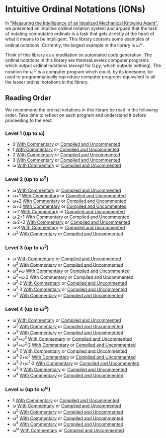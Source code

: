 # Intuitive Ordinal Notations (IONs)

In ["Measuring the Intelligence of an Idealized Mechanical Knowing Agent"](https://semitrivial.github.io/MeasuringIntelligence2019.pdf),
we presented an intuitive ordinal notation system and
argued that the task of notating computable ordinals is a
task that gets directly at the heart of what it means to be
intelligent. This library contains some
examples of ordinal notations. Currently, the
largest example in the library is ω<sup>ω</sup>.

Think of this library as a meditation on automated code generation.
The ordinal notations in this library are themseLeveles computer
programs which output ordinal notations (except for 0.py, which
outputs nothing). The notation for ω<sup>ω</sup> is a computer program which
could, by its lonesome, be used to programmatically reproduce
computer programs equivalent to all the lesser ordinal notations
in the library.

## Reading Order

We recommend the ordinal notations in this library be read in the following
order. Take time to reflect on each program and understand it before
proceeding to the next.

### Level 1 (up to ω)

* 0 [With Commentary](https://raw.githubusercontent.com/semitrivial/ions/master/src/Level1/0.py) or [Compiled and Uncommented](https://raw.githubusercontent.com/semitrivial/ions/master/src/Level1/compiled/0.py)
* 1 [With Commentary](https://raw.githubusercontent.com/semitrivial/ions/master/src/Level1/1.py) or [Compiled and Uncommented](https://raw.githubusercontent.com/semitrivial/ions/master/src/Level1/compiled/1.py)
* 2 [With Commentary](https://raw.githubusercontent.com/semitrivial/ions/master/src/Level1/2.py) or [Compiled and Uncommented](https://raw.githubusercontent.com/semitrivial/ions/master/src/Level1/compiled/2.py)
* 3 [With Commentary](https://raw.githubusercontent.com/semitrivial/ions/master/src/Level1/3.py) or [Compiled and Uncommented](https://raw.githubusercontent.com/semitrivial/ions/master/src/Level1/compiled/3.py)
* ω [With Commentary](https://raw.githubusercontent.com/semitrivial/ions/master/src/Level1/w.py) or [Compiled and Uncommented](https://raw.githubusercontent.com/semitrivial/ions/master/src/Level1/compiled/w.py)

### Level 2 (up to ω<sup>2</sup>)

* ω [With Commentary](https://raw.githubusercontent.com/semitrivial/ions/master/src/Level2/w.py) or [Compiled and Uncommented](https://raw.githubusercontent.com/semitrivial/ions/master/src/Level2/compiled/w.py)
* ω+1 [With Commentary](https://raw.githubusercontent.com/semitrivial/ions/master/src/Level2/w+1.py) or [Compiled and Uncommented](https://raw.githubusercontent.com/semitrivial/ions/master/src/Level2/compiled/w+1.py)
* ω+2 [With Commentary](https://raw.githubusercontent.com/semitrivial/ions/master/src/Level2/w+2.py) or [Compiled and Uncommented](https://raw.githubusercontent.com/semitrivial/ions/master/src/Level2/compiled/w+2.py)
* ω+3 [With Commentary](https://raw.githubusercontent.com/semitrivial/ions/master/src/Level2/w+3.py) or [Compiled and Uncommented](https://raw.githubusercontent.com/semitrivial/ions/master/src/Level2/compiled/w+3.py)
* ω·2 [With Commentary](https://raw.githubusercontent.com/semitrivial/ions/master/src/Level2/w*2.py) or [Compiled and Uncommented](https://raw.githubusercontent.com/semitrivial/ions/master/src/Level2/compiled/w*2.py)
* ω·2+1 [With Commentary](https://raw.githubusercontent.com/semitrivial/ions/master/src/Level2/w*2+1.py) or [Compiled and Uncommented](https://raw.githubusercontent.com/semitrivial/ions/master/src/Level2/compiled/w*2+1.py)
* ω·2+2 [With Commentary](https://raw.githubusercontent.com/semitrivial/ions/master/src/Level2/w*2+2.py) or [Compiled and Uncommented](https://raw.githubusercontent.com/semitrivial/ions/master/src/Level2/compiled/w*2+2.py)
* ω·3 [With Commentary](https://raw.githubusercontent.com/semitrivial/ions/master/src/Level2/w*3.py) or [Compiled and Uncommented](https://raw.githubusercontent.com/semitrivial/ions/master/src/Level2/compiled/w*3.py)
* ω<sup>2</sup> [With Commentary](https://raw.githubusercontent.com/semitrivial/ions/master/src/Level2/w^2.py) or [Compiled and Uncommented](https://raw.githubusercontent.com/semitrivial/ions/master/src/Level2/compiled/w^2.py)

### Level 3 (up to ω<sup>3</sup>)

* ω [With Commentary](https://raw.githubusercontent.com/semitrivial/ions/master/src/Level3/w.py) or [Compiled and Uncommented](https://raw.githubusercontent.com/semitrivial/ions/master/src/Level3/compiled/w.py)
* ω<sup>2</sup> [With Commentary](https://raw.githubusercontent.com/semitrivial/ions/master/src/Level3/w^2.py) or [Compiled and Uncommented](https://raw.githubusercontent.com/semitrivial/ions/master/src/Level3/compiled/w^2.py)
* ω<sup>2</sup>+ω [With Commentary](https://raw.githubusercontent.com/semitrivial/ions/master/src/Level3/w^2+w.py) or [Compiled and Uncommented](https://raw.githubusercontent.com/semitrivial/ions/master/src/Level3/compiled/w^2+w.py)
* ω<sup>2</sup>+ω·2 [With Commentary](https://raw.githubusercontent.com/semitrivial/ions/master/src/Level3/w^2+w*2.py) or [Compiled and Uncommented](https://raw.githubusercontent.com/semitrivial/ions/master/src/Level3/compiled/w^2+w*2.py)
* ω<sup>2</sup>·2 [With Commentary](https://raw.githubusercontent.com/semitrivial/ions/master/src/Level3/w^2*2.py) or [Compiled and Uncommented](https://raw.githubusercontent.com/semitrivial/ions/master/src/Level3/compiled/w^2*2.py)
* ω<sup>2</sup>·3 [With Commentary](https://raw.githubusercontent.com/semitrivial/ions/master/src/Level3/w^2*3.py) or [Compiled and Uncommented](https://raw.githubusercontent.com/semitrivial/ions/master/src/Level3/compiled/w^2*3.py)
* ω<sup>3</sup> [With Commentary](https://raw.githubusercontent.com/semitrivial/ions/master/src/Level3/w^3.py) or [Compiled and Uncommented](https://raw.githubusercontent.com/semitrivial/ions/master/src/Level3/compiled/w^3.py)

### Level 4 (up to ω<sup>4</sup>)

* ω [With Commentary](https://raw.githubusercontent.com/semitrivial/ions/master/src/Level4/w.py) or [Compiled and Uncommented](https://raw.githubusercontent.com/semitrivial/ions/master/src/Level4/compiled/w.py)
* ω<sup>2</sup> [With Commentary](https://raw.githubusercontent.com/semitrivial/ions/master/src/Level4/w^2.py) or [Compiled and Uncommented](https://raw.githubusercontent.com/semitrivial/ions/master/src/Level4/compiled/w^2.py)
* ω<sup>3</sup> [With Commentary](https://raw.githubusercontent.com/semitrivial/ions/master/src/Level4/w^3.py) or [Compiled and Uncommented](https://raw.githubusercontent.com/semitrivial/ions/master/src/Level4/compiled/w^3.py)
* ω<sup>3</sup>+ω<sup>2</sup> [With Commentary](https://raw.githubusercontent.com/semitrivial/ions/master/src/Level4/w^3+w^2.py) or [Compiled and Uncommented](https://raw.githubusercontent.com/semitrivial/ions/master/src/Level4/compiled/w^3+w^2.py)
* ω<sup>3</sup>+ω<sup>2</sup>·2 [With Commentary](https://raw.githubusercontent.com/semitrivial/ions/master/src/Level4/w^3+w^2*2.py) or [Compiled and Uncommented](https://raw.githubusercontent.com/semitrivial/ions/master/src/Level4/compiled/w^3+w^2*2.py)
* ω<sup>3</sup>·2 [With Commentary](https://raw.githubusercontent.com/semitrivial/ions/master/src/Level4/w^3*2.py) or [Compiled and Uncommented](https://raw.githubusercontent.com/semitrivial/ions/master/src/Level4/compiled/w^3*2.py)
* ω<sup>3</sup>·2+ω<sup>2</sup> [With Commentary](https://raw.githubusercontent.com/semitrivial/ions/master/src/Level4/w^3*2+w^2.py) or [Compiled and Uncommented](https://raw.githubusercontent.com/semitrivial/ions/master/src/Level4/compiled/w^3*2+w^2.py)
* ω<sup>3</sup>·2+ω<sup>2</sup>·2 [With Commentary](https://raw.githubusercontent.com/semitrivial/ions/master/src/Level4/w^3*2+w^2*2.py) or [Compiled and Uncommented](https://raw.githubusercontent.com/semitrivial/ions/master/src/Level4/compiled/w^3*2+w^2*2.py)
* ω<sup>3</sup>·3 [With Commentary](https://raw.githubusercontent.com/semitrivial/ions/master/src/Level4/w^3*3.py) or [Compiled and Uncommented](https://raw.githubusercontent.com/semitrivial/ions/master/src/Level4/compiled/w^3*3.py)
* ω<sup>4</sup> [With Commentary](https://raw.githubusercontent.com/semitrivial/ions/master/src/Level4/w^4.py) or [Compiled and Uncommented](https://raw.githubusercontent.com/semitrivial/ions/master/src/Level4/compiled/w^4.py)

### Level ω (up to ω<sup>ω</sup>)

* 1 [With Commentary](https://raw.githubusercontent.com/semitrivial/ions/master/src/LevelOmega/1.py) or [Compiled and Uncommented](https://raw.githubusercontent.com/semitrivial/ions/master/src/LevelOmega/compiled/1.py)
* ω [With Commentary](https://raw.githubusercontent.com/semitrivial/ions/master/src/LevelOmega/w.py) or [Compiled and Uncommented](https://raw.githubusercontent.com/semitrivial/ions/master/src/LevelOmega/compiled/w.py)
* ω<sup>2</sup> [With Commentary](https://raw.githubusercontent.com/semitrivial/ions/master/src/LevelOmega/w^2.py) or [Compiled and Uncommented](https://raw.githubusercontent.com/semitrivial/ions/master/src/LevelOmega/compiled/w^2.py)
* ω<sup>3</sup> [With Commentary](https://raw.githubusercontent.com/semitrivial/ions/master/src/LevelOmega/w^3.py) or [Compiled and Uncommented](https://raw.githubusercontent.com/semitrivial/ions/master/src/LevelOmega/compiled/w^3.py)
* ω<sup>4</sup> [With Commentary](https://raw.githubusercontent.com/semitrivial/ions/master/src/LevelOmega/w^4.py) or [Compiled and Uncommented](https://raw.githubusercontent.com/semitrivial/ions/master/src/LevelOmega/compiled/w^4.py)
* ω<sup>ω</sup> [With Commentary](https://raw.githubusercontent.com/semitrivial/ions/master/src/LevelOmega/w^w.py) or [Compiled and Uncommented](https://raw.githubusercontent.com/semitrivial/ions/master/src/LevelOmega/compiled/w^w.py)